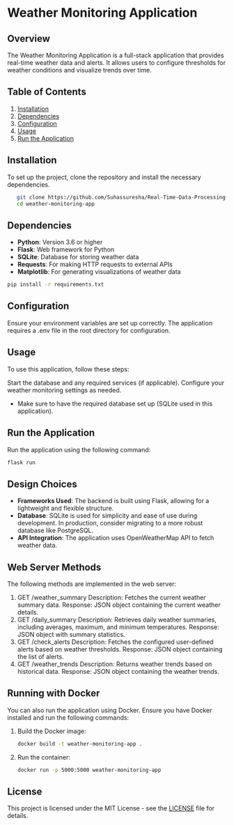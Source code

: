 # Weather Monitoring Application

## Overview
The Weather Monitoring Application is a full-stack application that provides real-time weather data and alerts. It allows users to configure thresholds for weather conditions and visualize trends over time.

## Table of Contents
1. [Installation](#installation)
2. [Dependencies](#dependencies)
3. [Configuration](#configuration)
4. [Usage](#usage)
5. [Run the Application](#run-the-application)

## Installation
To set up the project, clone the repository and install the necessary dependencies.

```bash
   git clone https://github.com/Suhassuresha/Real-Time-Data-Processing-System-for-Weather-Monitoring.git
   cd weather-monitoring-app
   ```

## Dependencies
- **Python**: Version 3.6 or higher
- **Flask**: Web framework for Python
- **SQLite**: Database for storing weather data
- **Requests**: For making HTTP requests to external APIs
- **Matplotlib**: For generating visualizations of weather data


```bash
pip install -r requirements.txt
```
## Configuration
Ensure your environment variables are set up correctly. The application requires a .env file in the root directory for configuration.

## Usage
To use this application, follow these steps:

Start the database and any required services (if applicable).
Configure your weather monitoring settings as needed.
   - Make sure to have the required database set up (SQLite used in this application).

## Run the Application
Run the application using the following command:
   ```bash
   flask run
   ```

## Design Choices
- **Frameworks Used**: The backend is built using Flask, allowing for a lightweight and flexible structure.
- **Database**: SQLite is used for simplicity and ease of use during development. In production, consider migrating to a more robust database like PostgreSQL.
- **API Integration**: The application uses OpenWeatherMap API to fetch weather data.


## Web Server Methods
The following methods are implemented in the web server:

1. GET /weather_summary
Description: Fetches the current weather summary data.
Response: JSON object containing the current weather details.
2. GET /daily_summary
Description: Retrieves daily weather summaries, including averages, maximum, and minimum temperatures.
Response: JSON object with summary statistics.
3. GET /check_alerts
Description: Fetches the configured user-defined alerts based on weather thresholds.
Response: JSON object containing the list of alerts.
4. GET /weather_trends
Description: Returns weather trends based on historical data.
Response: JSON object containing the weather trends.

## Running with Docker
You can also run the application using Docker. Ensure you have Docker installed and run the following commands:

1. Build the Docker image:
   ```bash
   docker build -t weather-monitoring-app .
   ```

2. Run the container:
   ```bash
   docker run -p 5000:5000 weather-monitoring-app
   ```

## License
This project is licensed under the MIT License - see the [LICENSE](LICENSE) file for details.
